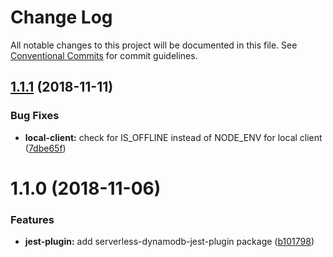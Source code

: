 # Change Log

All notable changes to this project will be documented in this file.
See [Conventional Commits](https://conventionalcommits.org) for commit guidelines.

## [1.1.1](https://github.com/gopato/gopato-serverless-utils/compare/@gopato/serverless-dynamodb-jest-plugin@1.1.0...@gopato/serverless-dynamodb-jest-plugin@1.1.1) (2018-11-11)


### Bug Fixes

* **local-client:** check for IS_OFFLINE instead of NODE_ENV for local client ([7dbe65f](https://github.com/gopato/gopato-serverless-utils/commit/7dbe65f))





# 1.1.0 (2018-11-06)


### Features

* **jest-plugin:** add serverless-dynamodb-jest-plugin package ([b101798](https://github.com/gopato/gopato-serverless-utils/commit/b101798))
